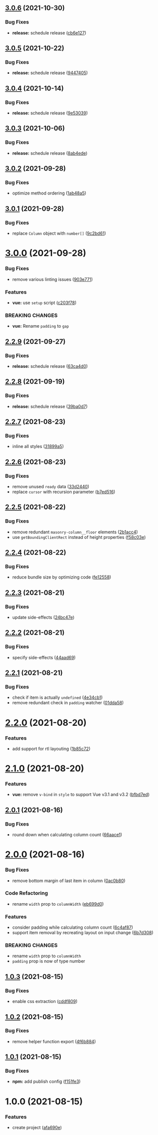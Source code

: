 ## [3.0.6](https://github.com/DerYeger/vue-masonry-wall/compare/v3.0.5...v3.0.6) (2021-10-30)


### Bug Fixes

* **release:** schedule release ([cb6e127](https://github.com/DerYeger/vue-masonry-wall/commit/cb6e1277023b1ca91108b6b25e458846b895ece5))

## [3.0.5](https://github.com/DerYeger/vue-masonry-wall/compare/v3.0.4...v3.0.5) (2021-10-22)


### Bug Fixes

* **release:** schedule release ([9447405](https://github.com/DerYeger/vue-masonry-wall/commit/9447405bb52b3ddeb8ea8deb230ab7b65c13934e))

## [3.0.4](https://github.com/DerYeger/vue-masonry-wall/compare/v3.0.3...v3.0.4) (2021-10-14)


### Bug Fixes

* **release:** schedule release ([9e53039](https://github.com/DerYeger/vue-masonry-wall/commit/9e530397191dd55682203f1bd9c24c3a2c21cde5))

## [3.0.3](https://github.com/DerYeger/vue-masonry-wall/compare/v3.0.2...v3.0.3) (2021-10-06)


### Bug Fixes

* **release:** schedule release ([8ab4ede](https://github.com/DerYeger/vue-masonry-wall/commit/8ab4ede4e0d2a49d4352399b0f7a9fe751367461))

## [3.0.2](https://github.com/DerYeger/vue-masonry-wall/compare/v3.0.1...v3.0.2) (2021-09-28)


### Bug Fixes

* optimize method ordering ([1ab48a5](https://github.com/DerYeger/vue-masonry-wall/commit/1ab48a5a195b9ed98463b95c83553a63a1a93ed0))

## [3.0.1](https://github.com/DerYeger/vue-masonry-wall/compare/v3.0.0...v3.0.1) (2021-09-28)


### Bug Fixes

* replace `Column` object with `number[]` ([9c2bd61](https://github.com/DerYeger/vue-masonry-wall/commit/9c2bd61b3c21d41e8afabba6d8e1a93d7271a9fe))

# [3.0.0](https://github.com/DerYeger/vue-masonry-wall/compare/v2.2.9...v3.0.0) (2021-09-28)


### Bug Fixes

* remove various linting issues ([903e771](https://github.com/DerYeger/vue-masonry-wall/commit/903e771dc99606b75029c41a55a3e98bfac5989a))


### Features

* **vue:** use `setup` script ([c203f78](https://github.com/DerYeger/vue-masonry-wall/commit/c203f7878c6a5c0fb2a1b56cf2ff2455dd65f309))


### BREAKING CHANGES

* **vue:** Rename `padding` to `gap`

## [2.2.9](https://github.com/DerYeger/vue-masonry-wall/compare/v2.2.8...v2.2.9) (2021-09-27)


### Bug Fixes

* **release:** schedule release ([63ca4d0](https://github.com/DerYeger/vue-masonry-wall/commit/63ca4d058559ee74437acf1f3a41e501c55b5fc5))

## [2.2.8](https://github.com/DerYeger/vue-masonry-wall/compare/v2.2.7...v2.2.8) (2021-09-19)


### Bug Fixes

* **release:** schedule release ([39ba0d7](https://github.com/DerYeger/vue-masonry-wall/commit/39ba0d74041b04f8ea90d026f05c7c31640f6622))

## [2.2.7](https://github.com/DerYeger/vue-masonry-wall/compare/v2.2.6...v2.2.7) (2021-08-23)


### Bug Fixes

* inline all styles ([31899a5](https://github.com/DerYeger/vue-masonry-wall/commit/31899a5b8c26abda2d967aed38e8eab940f16316))

## [2.2.6](https://github.com/DerYeger/vue-masonry-wall/compare/v2.2.5...v2.2.6) (2021-08-23)


### Bug Fixes

* remove unused `ready` data ([33d2440](https://github.com/DerYeger/vue-masonry-wall/commit/33d2440119caa4c0ad2ede9f75bbd969bb3752e9))
* replace `cursor` with recursion parameter ([b7ed516](https://github.com/DerYeger/vue-masonry-wall/commit/b7ed516cf37953fb1c328fd3355030fc491d08c4))

## [2.2.5](https://github.com/DerYeger/vue-masonry-wall/compare/v2.2.4...v2.2.5) (2021-08-22)


### Bug Fixes

* remove redundant `masonry-column__floor` elements ([2b1acc4](https://github.com/DerYeger/vue-masonry-wall/commit/2b1acc4a429a446a9e69e10806fa10ec4d685d6e))
* use `getBoundingClientRect` instead of height properties ([f58c03e](https://github.com/DerYeger/vue-masonry-wall/commit/f58c03eb2ecc9d974a035e2b40be691c617736a2))

## [2.2.4](https://github.com/DerYeger/vue-masonry-wall/compare/v2.2.3...v2.2.4) (2021-08-22)


### Bug Fixes

* reduce bundle size by optimizing code ([fe12558](https://github.com/DerYeger/vue-masonry-wall/commit/fe125586f8fc3f371685384bf509fa1470fd4310))

## [2.2.3](https://github.com/DerYeger/vue-masonry-wall/compare/v2.2.2...v2.2.3) (2021-08-21)


### Bug Fixes

* update side-effects ([24bc47e](https://github.com/DerYeger/vue-masonry-wall/commit/24bc47e11ca6217da328cc6978fa74fd564cd67f))

## [2.2.2](https://github.com/DerYeger/vue-masonry-wall/compare/v2.2.1...v2.2.2) (2021-08-21)


### Bug Fixes

* specify side-effects ([44aad69](https://github.com/DerYeger/vue-masonry-wall/commit/44aad694b732b4818eb7ad5e8400453a49ac04d1))

## [2.2.1](https://github.com/DerYeger/vue-masonry-wall/compare/v2.2.0...v2.2.1) (2021-08-21)


### Bug Fixes

* check if item is actually `undefined` ([4e34cb1](https://github.com/DerYeger/vue-masonry-wall/commit/4e34cb14e9758f7f691cb6a5faf8cb28f67e9038))
* remove redundant check in `padding` watcher ([01dda58](https://github.com/DerYeger/vue-masonry-wall/commit/01dda5811d4856d787d4f84ac6a4257318a7ce5e))

# [2.2.0](https://github.com/DerYeger/vue-masonry-wall/compare/v2.1.0...v2.2.0) (2021-08-20)


### Features

* add support for rtl layouting ([1b85c72](https://github.com/DerYeger/vue-masonry-wall/commit/1b85c7218616ce42ada7e2fe10a088950ece0e87))

# [2.1.0](https://github.com/DerYeger/vue-masonry-wall/compare/v2.0.1...v2.1.0) (2021-08-20)


### Features

* **vue:** remove `v-bind` in `style` to support Vue v3.1 and v3.2 ([bfbd7ed](https://github.com/DerYeger/vue-masonry-wall/commit/bfbd7ed79e78940d93355dd38f5f75439bb6f941))

## [2.0.1](https://github.com/DerYeger/vue-masonry-wall/compare/v2.0.0...v2.0.1) (2021-08-16)


### Bug Fixes

* round down when calculating column count ([66aace1](https://github.com/DerYeger/vue-masonry-wall/commit/66aace1c740ecfd83be211db16b890dfc000b27d))

# [2.0.0](https://github.com/DerYeger/vue-masonry-wall/compare/v1.0.3...v2.0.0) (2021-08-16)


### Bug Fixes

* remove bottom margin of last item in column ([0ac0b80](https://github.com/DerYeger/vue-masonry-wall/commit/0ac0b802e9a5451160a088d37a6e4baa635b5f83))


### Code Refactoring

* rename `width` prop to `columnWidth` ([eb699d0](https://github.com/DerYeger/vue-masonry-wall/commit/eb699d0b53a1b53f2bdd9123a8dd9d38340d567b))


### Features

* consider padding while calculating column count ([6c4af87](https://github.com/DerYeger/vue-masonry-wall/commit/6c4af8770746639fed47ea12e6a587f52f2f3cc5))
* support item removal by recreating layout on input change ([6b7d308](https://github.com/DerYeger/vue-masonry-wall/commit/6b7d3086e88c10ef98f1f2bb4cde271d49d2a5c1))


### BREAKING CHANGES

* rename `width` prop to `columnWidth`
* `padding` prop is now of type number

## [1.0.3](https://github.com/DerYeger/vue-masonry-wall/compare/v1.0.2...v1.0.3) (2021-08-15)


### Bug Fixes

* enable css extraction ([cddf809](https://github.com/DerYeger/vue-masonry-wall/commit/cddf809a745eb609f9093314c5ad78e5320052b6))

## [1.0.2](https://github.com/DerYeger/vue-masonry-wall/compare/v1.0.1...v1.0.2) (2021-08-15)


### Bug Fixes

* remove helper function export ([4f6b884](https://github.com/DerYeger/vue-masonry-wall/commit/4f6b8848f1e0af0c9797111d73e87eb3224cc64f))

## [1.0.1](https://github.com/DerYeger/vue-masonry-wall/compare/v1.0.0...v1.0.1) (2021-08-15)


### Bug Fixes

* **npm:** add publish config ([f151fe3](https://github.com/DerYeger/vue-masonry-wall/commit/f151fe31166dea440422c9b1486e649192085203))

# 1.0.0 (2021-08-15)


### Features

* create project ([afa690e](https://github.com/DerYeger/vue-masonry-wall/commit/afa690e2b2aa9fcfa1a80391548922db58f81f09))
